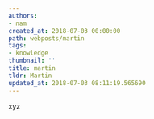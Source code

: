```yaml
---
authors:
- nam
created_at: 2018-07-03 00:00:00
path: webposts/martin
tags:
- knowledge
thumbnail: ''
title: martin
tldr: Martin
updated_at: 2018-07-03 08:11:19.565690
---
```

xyz
